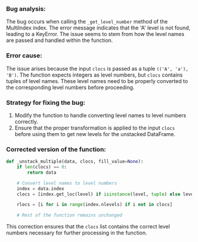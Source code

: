 ### Bug analysis:
The bug occurs when calling the `_get_level_number` method of the MultiIndex index. The error message indicates that the 'A' level is not found, leading to a KeyError. The issue seems to stem from how the level names are passed and handled within the function.

### Error cause:
The issue arises because the input `clocs` is passed as a tuple `(('A', 'a'), 'B')`. The function expects integers as level numbers, but `clocs` contains tuples of level names. These level names need to be properly converted to the corresponding level numbers before proceeding.

### Strategy for fixing the bug:
1. Modify the function to handle converting level names to level numbers correctly.
2. Ensure that the proper transformation is applied to the input `clocs` before using them to get new levels for the unstacked DataFrame.

### Corrected version of the function:
```python
def _unstack_multiple(data, clocs, fill_value=None):
    if len(clocs) == 0:
        return data

    # Convert level names to level numbers
    index = data.index
    clocs = [index.get_loc(level) if isinstance(level, tuple) else level for level in clocs]

    rlocs = [i for i in range(index.nlevels) if i not in clocs]

    # Rest of the function remains unchanged
```

This correction ensures that the `clocs` list contains the correct level numbers necessary for further processing in the function.